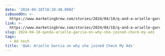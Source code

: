 ```yaml
---
date: '2024-04-18T18:10:48.000Z'
isBasedOn: >-
  https://www.marketingbrew.com/stories/2024/04/18/q-and-a-arielle-garcia-on-why-she-joined-check-my-ads
link: >-
  https://www.marketingbrew.com/stories/2024/04/18/q-and-a-arielle-garcia-on-why-she-joined-check-my-ads
slug: 2024-04-18-qanda-arielle-garcia-on-why-she-joined-check-my-ads
tags:
  - Ad tech
title: 'Q&A: Arielle Garcia on why she joined Check My Ads'
---
```


